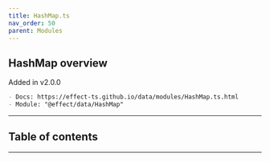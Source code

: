 ```yaml
---
title: HashMap.ts
nav_order: 50
parent: Modules
---
```


## HashMap overview

Added in v2.0.0

```md
- Docs: https://effect-ts.github.io/data/modules/HashMap.ts.html
- Module: "@effect/data/HashMap"
```

---

<h2 class="text-delta">Table of contents</h2>

---
